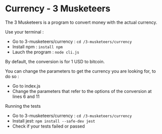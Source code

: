 # Currency - 3 Musketeers
The 3 Musketeers is a program to convert money with the actual currency.

Use your terminal :
- Go to 3-musketeers/currency : ``cd /3-musketeers/currency``
- Install npm : ``install npm``
- Lauch the program : ``node cli.js`` 

By default, the conversion is for 1 USD to bitcoin. 

You can change the parameters to get the currency you are looking for, to do so :
- Go to index.js
- Change the parameters that refer to the options of the conversion at lines 6 and 11

Running the tests
- Go to 3-musketeers/currency : ``cd /3-musketeers/currency``
- Install jest: ``npm install --safe-dev jest``
- Check if your tests failed or passed
